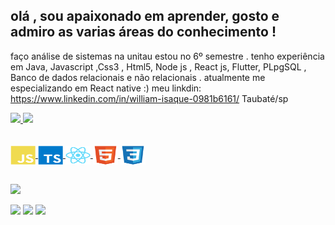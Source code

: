 ## olá , sou apaixonado em aprender, gosto e admiro as varias áreas do conhecimento !
faço análise de sistemas na unitau estou no 6º semestre .
tenho experiência em Java, Javascript ,Css3 , Html5, Node js , React js, Flutter, PLpgSQL , Banco de dados relacionais e não relacionais .
atualmente me especializando em React native :)
meu linkdin: https://www.linkedin.com/in/william-isaque-0981b6161/
Taubaté/sp

 <div>
  <a href="https://github.com/williamisaque1/">
  <img height="180em" src="https://github-readme-stats.vercel.app/api?username=williamisaque1&show_icons=true&theme=chartreuse-dark&include_all_commits=true&count_private=true"/>
  <img height="180em" src="https://github-readme-stats.vercel.app/api/top-langs/?username=williamisaque1&layout=compact&langs_count=7& layout "chartreuse-dark">
           

</div>
 <br>
 
<div style="display: inline_block"><br>
  <img align="center" alt="" height="30" width="40" src="https://raw.githubusercontent.com/devicons/devicon/master/icons/javascript/javascript-plain.svg">
  <img align="center" alt="" height="30" width="40" src="https://raw.githubusercontent.com/devicons/devicon/master/icons/typescript/typescript-plain.svg">
  <img align="center" alt="" height="30" width="40" src="https://raw.githubusercontent.com/devicons/devicon/master/icons/react/react-original.svg">
  <img align="center" alt="" height="30" width="40" src="https://raw.githubusercontent.com/devicons/devicon/master/icons/html5/html5-original.svg">
  <img align="center" alt="" height="30" width="40" src="https://raw.githubusercontent.com/devicons/devicon/master/icons/css3/css3-original.svg"
</div>
   <br/>
 <br/>
<div> 
 
  <a href="https://instagram.com/william_nunes_br" target="_blank"><img src="https://img.shields.io/badge/-Instagram-%23E4405F?style=for-the-badge&logo=instagram&logoColor=white" target="_blank"></a>
 
 <a href="https://discord.gg/william isaque#8786" target="_blank"><img src="https://img.shields.io/badge/Discord-7289DA?style=for-the-badge&logo=discord&logoColor=white" target="_blank"></a> 
  <a href = "mailto:williamisaque18@gmail.com"><img src="https://img.shields.io/badge/-Gmail-%23333?style=for-the-badge&logo=gmail&logoColor=white" target="_blank"></a>
  <a href="https://www.linkedin.com/in/william-isaque-0981b6161/" target="_blank"><img src="https://img.shields.io/badge/-LinkedIn-%230077B5?style=for-the-badge&logo=linkedin&logoColor=white" target="_blank"></a> 
 

 
</div>


